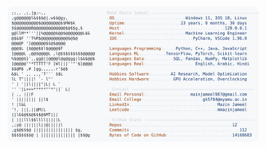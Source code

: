 <picture>
  <source srcset="https://raw.githubusercontent.com/mmazinjameel/mmazinjameel/main/dark_mode.svg?v=1754295461" media="(prefers-color-scheme: dark)">
  <img src="https://raw.githubusercontent.com/mmazinjameel/mmazinjameel/main/light_mode.svg?v=1754295461">
</picture>
